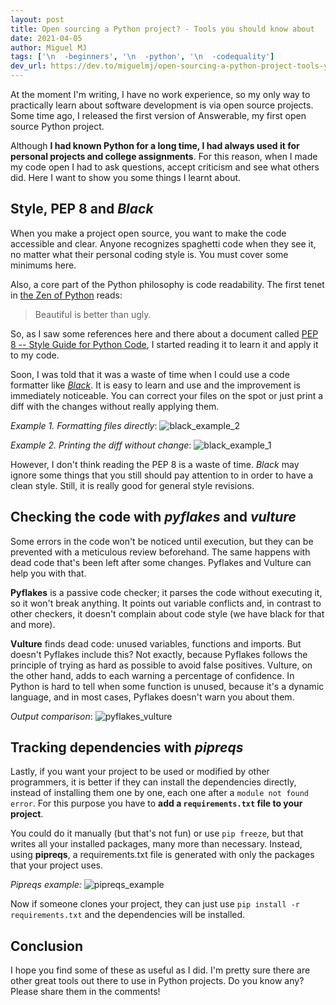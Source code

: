 ```yaml
---
layout: post
title: Open sourcing a Python project? - Tools you should know about
date: 2021-04-05
author: Miguel MJ
tags: ['\n  -beginners', '\n  -python', '\n  -codequality']
dev_url: https://dev.to/miguelmj/open-sourcing-a-python-project-tools-you-should-know-about-8bc
---
```

At the moment I'm writing, I have no work experience, so my only way to practically learn about software development is via open source projects. Some time ago, I released the first version of Answerable, my first open source Python project.



Although **I had known Python for a long time, I had always used it for personal projects and college assignments**. For this reason, when I made my code open I had to ask questions, accept criticism and see what others did. Here I want to show you some things I learnt about.

## Style, PEP 8 and *Black*

When you make a project open source, you want to make the code accessible and clear. Anyone recognizes spaghetti code when they see it, no matter what their personal coding style is. You must cover some minimums here. 

Also, a core part of the Python philosophy is code readability. The first tenet in [the Zen of Python](https://www.python.org/dev/peps/pep-0020/) reads:

> Beautiful is better than ugly.

So, as I saw some references here and there about a document called [PEP 8 -- Style Guide for Python Code](https://www.python.org/dev/peps/pep-0008/), I started reading it to learn it and apply it to my code.

Soon, I was told that it was a waste of time when I could use a code formatter like [*Black*](https://black.readthedocs.io/en/stable/index.html). It is easy to learn and use and the improvement is immediately noticeable. You can correct your files on the spot or just print a diff with the changes without really applying them.

*Example 1. Formatting files directly*:
![black_example_2](https://dev-to-uploads.s3.amazonaws.com/uploads/articles/rc8j9170aird32wn612z.png)

*Example 2. Printing the diff without change*:
![black_example_1](https://dev-to-uploads.s3.amazonaws.com/uploads/articles/ipgpe1xp7lwp51ilbnlt.png) 

However, I don't think reading the PEP 8 is a waste of time. _Black_ may ignore some things that you still should pay attention to in order to have a clean style. Still, it is really good for general style revisions.



## Checking the code  with _pyflakes_ and _vulture_

Some errors in the code won't be noticed until execution, but they can be prevented with a meticulous review beforehand. The same happens with dead code that's been left after some changes. Pyflakes and Vulture can help you with that.

**Pyflakes** is a passive code checker; it parses the code without executing it, so it won't break anything. It points out variable conflicts and, in contrast to other checkers, it doesn't complain about code style (we have black for that and more). 

**Vulture** finds dead code: unused variables, functions and imports. But doesn't Pyflakes include this? Not exactly, because Pyflakes follows the principle of trying as hard as possible to avoid false positives. Vulture, on the other hand, adds to each warning a percentage of confidence. In Python is hard to tell when some function is unused, because it's a dynamic language, and in most cases, Pyflakes doesn't warn you about them.

*Output comparison*:
![pyflakes_vulture](https://dev-to-uploads.s3.amazonaws.com/uploads/articles/ea8njerkkkq62a3sag98.png)




## Tracking dependencies with *pipreqs*

Lastly, if you want your project to be used or modified by other programmers, it is better if they can install the dependencies directly, instead of installing them one by one, each one after a `module not found error`. For this purpose you have to **add a `requirements.txt` file to your project**.

You could do it manually (but that's not fun) or use `pip freeze`, but that writes all your installed packages, many more than necessary. Instead, using **pipreqs**, a requirements.txt file is generated with only the packages that your project uses.

*Pipreqs example:*
![pipreqs_example](https://dev-to-uploads.s3.amazonaws.com/uploads/articles/rmiizodri4tibqrhaq32.png)

Now if someone clones your project, they can just use `pip install -r requirements.txt` and the dependencies will be installed.

## Conclusion

I hope you find some of these as useful as I did. I'm pretty sure there are other great tools out there to use in Python projects. Do you know any? Please share them in the comments!
